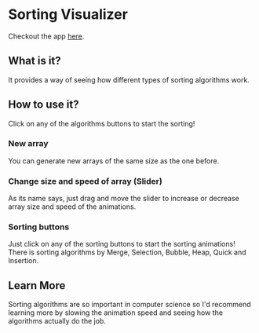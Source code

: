# Sorting Visualizer

Checkout the app [here](https://dfredude.github.io/sorting-visualizer/).

## What is it?

It provides a way of seeing how different types of sorting algorithms work.

## How to use it?

Click on any of the algorithms buttons to start the sorting!

### New array

You can generate new arrays of the same size as the one before.

### Change size and speed of array (Slider)

As its name says, just drag and move the slider to increase or decrease array size and speed of the animations.

### Sorting buttons

Just click on any of the sorting buttons to start the sorting animations! There is sorting algorithms by Merge, Selection, Bubble, Heap, Quick and Insertion.

## Learn More

Sorting algorithms are so important in computer science so I'd recommend learning more by slowing the animation speed and seeing how the algorithms actually do the job.

